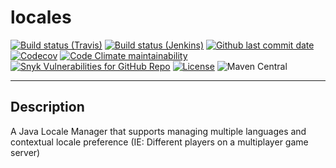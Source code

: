 # locales

[![Build status (Travis)](https://img.shields.io/travis/com/gmcbm-backup/locales/fork?label=Travis&logo=travis)](https://travis-ci.com/gmcbm-backup/locales)
[![Build status (Jenkins)](https://img.shields.io/jenkins/build?jobUrl=https%3A%2F%2Fci.gmcbm.net%2Fjob%2Fgmcbm-backup%2Fjob%2Flocales%2Fjob%2Ffork%2F&label=Jenkins&logo=jenkins)](https://ci.gmcbm.net/job/gmcbm-backup/job/locales)
[![Github last commit date](https://img.shields.io/github/last-commit/gmcbm-backup/locales?label=Updated&logo=github)](https://github.com/gmcbm-backup/locales/commits)
[![Codecov](https://img.shields.io/codecov/c/gh/gmcbm-backup/locales?label=Coverage&logo=codecov)](https://app.codecov.io/gh/gmcbm-backup/locales)
[![Code Climate maintainability](https://img.shields.io/codeclimate/maintainability/gmcbm-backup/locales?label=Maintainability)](https://codeclimate.com/github/gmcbm-backup/locales)
[![Snyk Vulnerabilities for GitHub Repo](https://img.shields.io/snyk/vulnerabilities/github/gmcbm-backup/locales?label=Vulnerabilities)](https://snyk.io/test/github/gmcbm-backup/locales)
[![License](https://img.shields.io/github/license/gmcbm-backup/locales?label=License)](https://github.com/gmcbm-backup/locales/blob/master/LICENSE)
![Maven Central](https://img.shields.io/maven-central/v/net.gmcbm.dependencies/locales)

---

## Description

A Java Locale Manager that supports managing multiple languages and contextual locale preference (IE: Different players
on a multiplayer game server)
